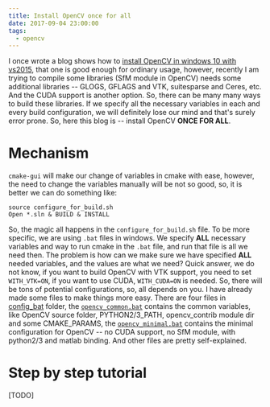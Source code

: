 ```yaml
---
title: Install OpenCV once for all
date: 2017-09-04 23:00:00
tags:
  - opencv
---
```


I once wrote a blog shows how to [install OpenCV in windows 10 with vs2015](https://miaodx.github.io/2017/02/26/blogs/opencv/How_to_install_opencv_in_WINDOWS/), that one is good enough for ordinary usage, however, recently I am trying to compile some libraries (SfM module in OpenCV) needs some additional libraries -- GLOGS, GFLAGS and VTK, suitesparse and Ceres, etc. And the CUDA support is another option. So, there can be many many ways to build these libraries. If we specify all the necessary variables in each and every build configuration, we will definitely lose our mind and that's surely error prone. So, here this blog is -- install OpenCV **ONCE FOR ALL**.


# Mechanism

`cmake-gui` will make our change of variables in cmake with ease, however, the need to change the variables manually will be not so good, so, it is better we can do something like:

``` vi
source configure_for_build.sh
Open *.sln & BUILD & INSTALL
```

So, the magic all happens in the `configure_for_build.sh` file. To be more specific, we are using `.bat` files in windows. We specify **ALL** necessary variables and way to run cmake in the `.bat` file, and run that file is all we need then. The problem is how can we make sure we have specified **ALL** needed variables, and the values are what we need? Quick answer, we do not know, if you want to build OpenCV with VTK support, you need to set `WITH_VTK=ON`, if you want to use CUDA, `WITH_CUDA=ON` is needed. So, there will be tons of potential configurations, so, all depends on you. I have already made some files to make things more easy. There are four files in [config_bat](config_bat) folder, the [`opencv_common.bat`](config_bat/opencv_common.bat) contains the common variables, like OpenCV source folder, PYTHON2/3_PATH, opencv_contrib module dir and some CMAKE_PARAMS, the [`opencv_minimal.bat`](config_bat/opencv_minimal.bat) contains the minimal configuration for OpenCV -- no CUDA support, no SfM module, with python2/3  and matlab binding. And other files are pretty self-explained.

# Step by step tutorial

[TODO]

